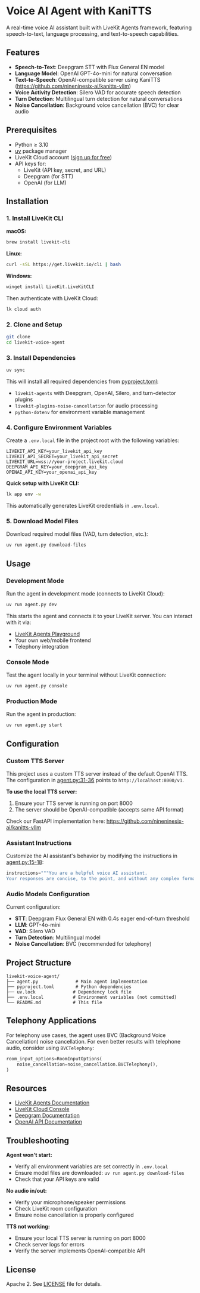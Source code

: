 # Voice AI Agent with KaniTTS

A real-time voice AI assistant built with LiveKit Agents framework, featuring speech-to-text, language processing, and text-to-speech capabilities.

## Features

- **Speech-to-Text**: Deepgram STT with Flux General EN model
- **Language Model**: OpenAI GPT-4o-mini for natural conversation
- **Text-to-Speech**: OpenAI-compatible server using KaniTTS (https://github.com/nineninesix-ai/kanitts-vllm)
- **Voice Activity Detection**: Silero VAD for accurate speech detection
- **Turn Detection**: Multilingual turn detection for natural conversations
- **Noise Cancellation**: Background voice cancellation (BVC) for clear audio

## Prerequisites

- Python ≥ 3.10
- [uv](https://docs.astral.sh/uv/) package manager
- LiveKit Cloud account ([sign up for free](https://cloud.livekit.io/))
- API keys for:
  - LiveKit (API key, secret, and URL)
  - Deepgram (for STT)
  - OpenAI (for LLM)

## Installation

### 1. Install LiveKit CLI

**macOS:**
```bash
brew install livekit-cli
```

**Linux:**
```bash
curl -sSL https://get.livekit.io/cli | bash
```

**Windows:**
```bash
winget install LiveKit.LiveKitCLI
```

Then authenticate with LiveKit Cloud:
```bash
lk cloud auth
```

### 2. Clone and Setup

```bash
git clone 
cd livekit-voice-agent
```

### 3. Install Dependencies

```bash
uv sync
```

This will install all required dependencies from [pyproject.toml](pyproject.toml):
- `livekit-agents` with Deepgram, OpenAI, Silero, and turn-detector plugins
- `livekit-plugins-noise-cancellation` for audio processing
- `python-dotenv` for environment variable management

### 4. Configure Environment Variables

Create a `.env.local` file in the project root with the following variables:

```env
LIVEKIT_API_KEY=your_livekit_api_key
LIVEKIT_API_SECRET=your_livekit_api_secret
LIVEKIT_URL=wss://your-project.livekit.cloud
DEEPGRAM_API_KEY=your_deepgram_api_key
OPENAI_API_KEY=your_openai_api_key
```

**Quick setup with LiveKit CLI:**
```bash
lk app env -w
```

This automatically generates LiveKit credentials in `.env.local`.

### 5. Download Model Files

Download required model files (VAD, turn detection, etc.):

```bash
uv run agent.py download-files
```

## Usage

### Development Mode

Run the agent in development mode (connects to LiveKit Cloud):

```bash
uv run agent.py dev
```

This starts the agent and connects it to your LiveKit server. You can interact with it via:
- [LiveKit Agents Playground](https://cloud.livekit.io/projects/p_/agents)
- Your own web/mobile frontend
- Telephony integration

### Console Mode

Test the agent locally in your terminal without LiveKit connection:

```bash
uv run agent.py console
```

### Production Mode

Run the agent in production:

```bash
uv run agent.py start
```

## Configuration

### Custom TTS Server

This project uses a custom TTS server instead of the default OpenAI TTS. The configuration in [agent.py:31-36](agent.py#L31-L36) points to `http://localhost:8000/v1`.

**To use the local TTS server:**
1. Ensure your TTS server is running on port 8000
2. The server should be OpenAI-compatible (accepts same API format)

Check our FastAPI implementation here: https://github.com/nineninesix-ai/kanitts-vllm

### Assistant Instructions

Customize the AI assistant's behavior by modifying the instructions in [agent.py:15-18](agent.py#L15-L18):

```python
instructions="""You are a helpful voice AI assistant.
Your responses are concise, to the point, and without any complex formatting..."""
```

### Audio Models Configuration

Current configuration:
- **STT**: Deepgram Flux General EN with 0.4s eager end-of-turn threshold
- **LLM**: GPT-4o-mini
- **VAD**: Silero VAD
- **Turn Detection**: Multilingual model
- **Noise Cancellation**: BVC (recommended for telephony)

## Project Structure

```
livekit-voice-agent/
├── agent.py              # Main agent implementation
├── pyproject.toml        # Python dependencies
├── uv.lock              # Dependency lock file
├── .env.local           # Environment variables (not committed)
└── README.md            # This file
```

## Telephony Applications

For telephony use cases, the agent uses BVC (Background Voice Cancellation) noise cancellation. For even better results with telephone audio, consider using `BVCTelephony`:

```python
room_input_options=RoomInputOptions(
    noise_cancellation=noise_cancellation.BVCTelephony(),
)
```

## Resources

- [LiveKit Agents Documentation](https://docs.livekit.io/agents/)
- [LiveKit Cloud Console](https://cloud.livekit.io/)
- [Deepgram Documentation](https://developers.deepgram.com/)
- [OpenAI API Documentation](https://platform.openai.com/docs/)

## Troubleshooting

**Agent won't start:**
- Verify all environment variables are set correctly in `.env.local`
- Ensure model files are downloaded: `uv run agent.py download-files`
- Check that your API keys are valid

**No audio in/out:**
- Verify your microphone/speaker permissions
- Check LiveKit room configuration
- Ensure noise cancellation is properly configured

**TTS not working:**
- Ensure your local TTS server is running on port 8000
- Check server logs for errors
- Verify the server implements OpenAI-compatible API

## License

Apache 2. See [LICENSE](LICENSE) file for details.
